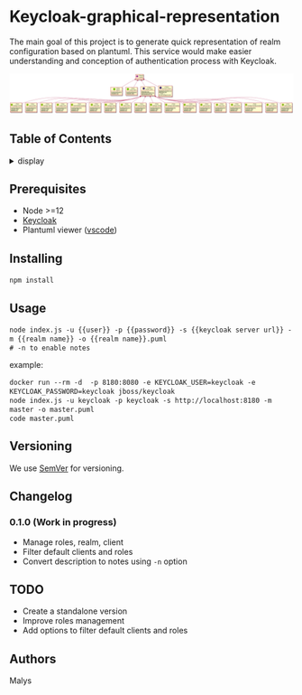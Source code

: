 
# Keycloak-graphical-representation

The main goal of this project is to generate quick representation of realm configuration based on plantuml.
This service would make easier understanding and conception of authentication process with Keycloak.

![](example.png)


## Table of Contents
<details><summary>display</summary>

- [Keycloak-graphical-representation](#keycloak-graphical-representation)
  - [Table of Contents](#table-of-contents)
  - [Prerequisites](#prerequisites)
  - [Installing](#installing)
  - [Usage](#usage)
  - [Versioning](#versioning)
  - [Changelog](#changelog)
    - [0.1.0 (Work in progress)](#010-work-in-progress)
  - [TODO](#todo)
  - [Authors](#authors)

</details>

## Prerequisites

* Node >=12
* [Keycloak](https://www.keycloak.org)
* Plantuml viewer ([vscode](https://marketplace.visualstudio.com/items?itemName=jebbs.plantuml))

## Installing

```
npm install
```

## Usage

```
node index.js -u {{user}} -p {{password}} -s {{keycloak server url}} -m {{realm name}} -o {{realm name}}.puml
# -n to enable notes
```
example:
```
docker run --rm -d  -p 8180:8080 -e KEYCLOAK_USER=keycloak -e KEYCLOAK_PASSWORD=keycloak jboss/keycloak
node index.js -u keycloak -p keycloak -s http://localhost:8180 -m master -o master.puml
code master.puml
```

## Versioning

We use [SemVer](http://semver.org/) for versioning. 

## Changelog

### 0.1.0 (Work in progress)

* Manage roles, realm, client
* Filter default clients and roles
* Convert description to notes using `-n` option


## TODO

* Create a standalone version
* Improve roles management
* Add options to filter default clients and roles

## Authors

Malys